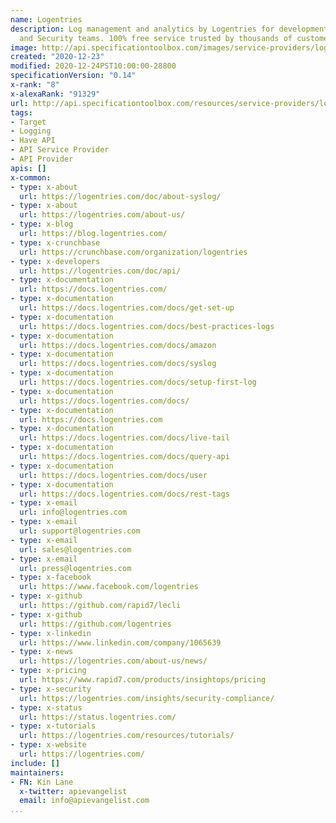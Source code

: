 ```yaml
---
name: Logentries
description: Log management and analytics by Logentries for development, IT operations
  and Security teams. 100% free service trusted by thousands of customers worldwide.
image: http://api.specificationtoolbox.com/images/service-providers/logentries.jpg
created: "2020-12-23"
modified: 2020-12-24PST10:00:00-28800
specificationVersion: "0.14"
x-rank: "8"
x-alexaRank: "91329"
url: http://api.specificationtoolbox.com/resources/service-providers/logentries/
tags:
- Target
- Logging
- Have API
- API Service Provider
- API Provider
apis: []
x-common:
- type: x-about
  url: https://logentries.com/doc/about-syslog/
- type: x-about
  url: https://logentries.com/about-us/
- type: x-blog
  url: https://blog.logentries.com/
- type: x-crunchbase
  url: https://crunchbase.com/organization/logentries
- type: x-developers
  url: https://logentries.com/doc/api/
- type: x-documentation
  url: https://docs.logentries.com/
- type: x-documentation
  url: https://docs.logentries.com/docs/get-set-up
- type: x-documentation
  url: https://docs.logentries.com/docs/best-practices-logs
- type: x-documentation
  url: https://docs.logentries.com/docs/amazon
- type: x-documentation
  url: https://docs.logentries.com/docs/syslog
- type: x-documentation
  url: https://docs.logentries.com/docs/setup-first-log
- type: x-documentation
  url: https://docs.logentries.com/docs/
- type: x-documentation
  url: https://docs.logentries.com
- type: x-documentation
  url: https://docs.logentries.com/docs/live-tail
- type: x-documentation
  url: https://docs.logentries.com/docs/query-api
- type: x-documentation
  url: https://docs.logentries.com/docs/user
- type: x-documentation
  url: https://docs.logentries.com/docs/rest-tags
- type: x-email
  url: info@logentries.com
- type: x-email
  url: support@logentries.com
- type: x-email
  url: sales@logentries.com
- type: x-email
  url: press@logentries.com
- type: x-facebook
  url: https://www.facebook.com/logentries
- type: x-github
  url: https://github.com/rapid7/lecli
- type: x-github
  url: https://github.com/logentries
- type: x-linkedin
  url: https://www.linkedin.com/company/1065639
- type: x-news
  url: https://logentries.com/about-us/news/
- type: x-pricing
  url: https://www.rapid7.com/products/insightops/pricing
- type: x-security
  url: https://logentries.com/insights/security-compliance/
- type: x-status
  url: https://status.logentries.com/
- type: x-tutorials
  url: https://logentries.com/resources/tutorials/
- type: x-website
  url: https://logentries.com/
include: []
maintainers:
- FN: Kin Lane
  x-twitter: apievangelist
  email: info@apievangelist.com
...
```

